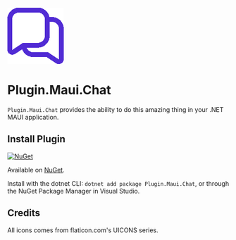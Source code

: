 ![](nuget.png)
# Plugin.Maui.Chat

`Plugin.Maui.Chat` provides the ability to do this amazing thing in your .NET MAUI application.

## Install Plugin

[![NuGet](https://img.shields.io/nuget/v/Plugin.Maui.Chat.svg?label=NuGet)](https://www.nuget.org/packages/Plugin.Maui.Chat/)

Available on [NuGet](http://www.nuget.org/packages/Plugin.Maui.Chat).

Install with the dotnet CLI: `dotnet add package Plugin.Maui.Chat`, or through the NuGet Package Manager in Visual Studio.

## Credits
All icons comes from flaticon.com's UICONS series.
